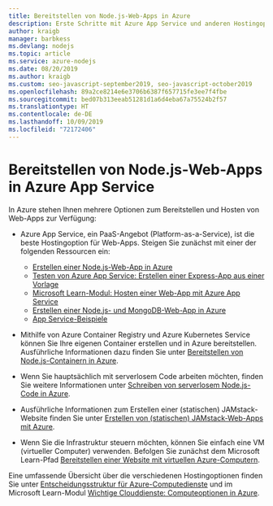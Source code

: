 ```yaml
---
title: Bereitstellen von Node.js-Web-Apps in Azure
description: Erste Schritte mit Azure App Service und anderen Hostingoptionen für Web-Apps, einschließlich progressiver Web-Apps (PWA)
author: kraigb
manager: barbkess
ms.devlang: nodejs
ms.topic: article
ms.service: azure-nodejs
ms.date: 08/20/2019
ms.author: kraigb
ms.custom: seo-javascript-september2019, seo-javascript-october2019
ms.openlocfilehash: 89a2ce8214e6e3706b6387f657715fe3ee7f4fbe
ms.sourcegitcommit: bed07b313eeab51281d1a6d4eba67a75524b2f57
ms.translationtype: HT
ms.contentlocale: de-DE
ms.lasthandoff: 10/09/2019
ms.locfileid: "72172406"
---
```

# <a name="deploy-nodejs-web-apps-to-azure-app-service"></a>Bereitstellen von Node.js-Web-Apps in Azure App Service

In Azure stehen Ihnen mehrere Optionen zum Bereitstellen und Hosten von Web-Apps zur Verfügung:

- Azure App Service, ein PaaS-Angebot (Platform-as-a-Service), ist die beste Hostingoption für Web-Apps. Steigen Sie zunächst mit einer der folgenden Ressourcen ein:

  - [Erstellen einer Node.js-Web-App in Azure](/azure/app-service/app-service-web-get-started-nodejs)
  - [Testen von Azure App Service: Erstellen einer Express-App aus einer Vorlage](https://code.visualstudio.com/tryappservice/?utm_source=msftdocs&utm_medium=microsoft&utm_campaign=tryappservice)
  - [Microsoft Learn-Modul: Hosten einer Web-App mit Azure App Service](/learn/modules/host-a-web-app-with-azure-app-service/index)
  - [Erstellen einer Node.js- und MongoDB-Web-App in Azure](/azure/app-service/app-service-web-tutorial-nodejs-mongodb-app)
  - [App Service-Beispiele](/samples/browse/?languages=javascript%2Cnodejs&products=azure-app-service)

- Mithilfe von Azure Container Registry und Azure Kubernetes Service können Sie Ihre eigenen Container erstellen und in Azure bereitstellen. Ausführliche Informationen dazu finden Sie unter [Bereitstellen von Node.js-Containern in Azure](node-howto-deploy-containers.md).

- Wenn Sie hauptsächlich mit serverlosem Code arbeiten möchten, finden Sie weitere Informationen unter [Schreiben von serverlosem Node.js-Code in Azure](node-howto-write-serverless-code.md).

- Ausführliche Informationen zum Erstellen einer (statischen) JAMstack-Website finden Sie unter [Erstellen von (statischen) JAMstack-Web-Apps mit Azure](node-howto-create-static-site-jamstack.md).

- Wenn Sie die Infrastruktur steuern möchten, können Sie einfach eine VM (virtueller Computer) verwenden. Befolgen Sie zunächst dem Microsoft Learn-Pfad [Bereitstellen einer Website mit virtuellen Azure-Computern](/learn/paths/deploy-a-website-with-azure-virtual-machines/).

Eine umfassende Übersicht über die verschiedenen Hostingoptionen finden Sie unter [Entscheidungsstruktur für Azure-Computedienste](/azure/architecture/guide/technology-choices/compute-decision-tree) und im Microsoft Learn-Modul [Wichtige Clouddienste: Computeoptionen in Azure](/learn/modules/intro-to-azure-compute/).
